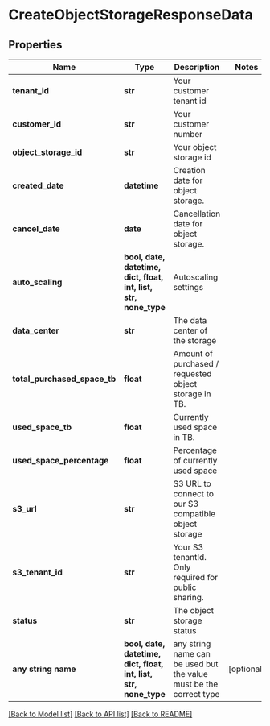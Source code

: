# CreateObjectStorageResponseData


## Properties
Name | Type | Description | Notes
------------ | ------------- | ------------- | -------------
**tenant_id** | **str** | Your customer tenant id | 
**customer_id** | **str** | Your customer number | 
**object_storage_id** | **str** | Your object storage id | 
**created_date** | **datetime** | Creation date for object storage. | 
**cancel_date** | **date** | Cancellation date for object storage. | 
**auto_scaling** | **bool, date, datetime, dict, float, int, list, str, none_type** | Autoscaling settings | 
**data_center** | **str** | The data center of the storage | 
**total_purchased_space_tb** | **float** | Amount of purchased / requested object storage in TB. | 
**used_space_tb** | **float** | Currently used space in TB. | 
**used_space_percentage** | **float** | Percentage of currently used space | 
**s3_url** | **str** | S3 URL to connect to our S3 compatible object storage | 
**s3_tenant_id** | **str** | Your S3 tenantId. Only required for public sharing. | 
**status** | **str** | The object storage status | 
**any string name** | **bool, date, datetime, dict, float, int, list, str, none_type** | any string name can be used but the value must be the correct type | [optional]

[[Back to Model list]](../README.md#documentation-for-models) [[Back to API list]](../README.md#documentation-for-api-endpoints) [[Back to README]](../README.md)


